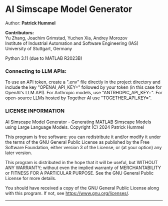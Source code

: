 # AI Simscape Model Generator

Author: **Patrick Hummel**

**Contributors:**  
Yu Zhang, Joachim Grimstad, Yuchen Xia, Andrey Morozov  
Institute of Industrial Automation and Software Engineering (IAS)  
University of Stuttgart, Germany

Python 3.11 (due to MATLAB R2023B)

### Connecting to LLM APIs:
To use an API token, create a ".env" file directly in the project directory and include the key "OPENAI_API_KEY=" followed by your token (in this case for OpenAI's LLM API). For Anthropic models, use "ANTRHOPIC_API_KEY=". For open-source LLMs hosted by Together AI use "TOGETHER_API_KEY=".


### LICENSE INFORMATION

AI Simscape Model Generator - Generating MATLAB Simscape Models using Large Language Models.
Copyright (C) 2024  Patrick Hummel

This program is free software: you can redistribute it and/or modify
it under the terms of the GNU General Public License as published by
the Free Software Foundation, either version 3 of the License, or
(at your option) any later version.

This program is distributed in the hope that it will be useful,
but WITHOUT ANY WARRANTY; without even the implied warranty of
MERCHANTABILITY or FITNESS FOR A PARTICULAR PURPOSE.  See the
GNU General Public License for more details.

You should have received a copy of the GNU General Public License
along with this program.  If not, see <https://www.gnu.org/licenses/>.

--------------------------------------------------------------------------------------------
